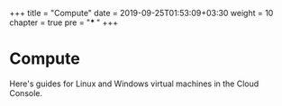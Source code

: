 +++
title = "Compute"
date = 2019-09-25T01:53:09+03:30
weight = 10
chapter = true
pre = "<b>* </b>"
+++
# Compute
Here's guides for Linux and Windows virtual machines in the Cloud Console.



